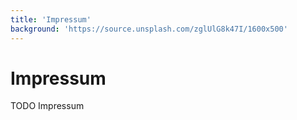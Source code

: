 ```yaml
---
title: 'Impressum'
background: 'https://source.unsplash.com/zglUlG8k47I/1600x500'
---
```


# Impressum
TODO Impressum